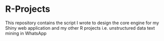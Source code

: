 # R-Projects
This repository contains the script I wrote to design the core engine for my Shiny web application and my other R projects i.e. unstructured data text mining in WhatsApp
